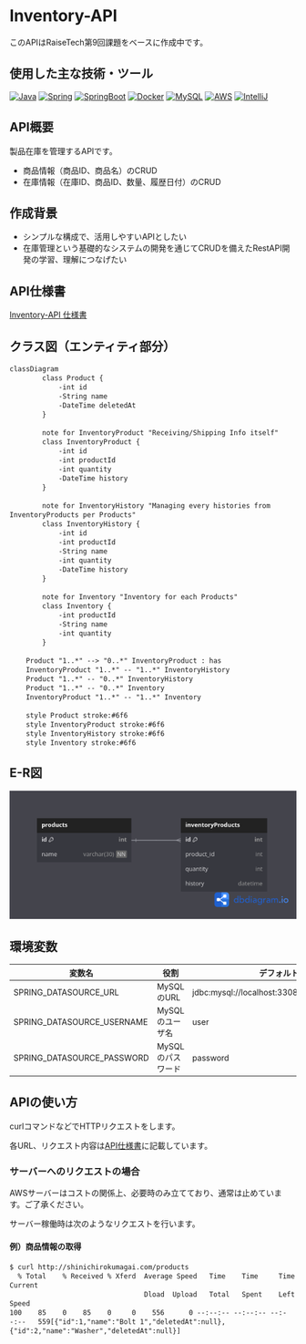 # Inventory-API

このAPIはRaiseTech第9回課題をベースに作成中です。

## 使用した主な技術・ツール

<!-- PROJECT LOGO -->
[![Java][Java]][Java-url]
[![Spring][Spring]][Spring-url]
[![SpringBoot][SpringBoot]][SpringBoot-url]
[![Docker][Docker]][Docker-url]
[![MySQL][MySQL]][MySQL-url]
[![AWS][AWS]][AWS-url]
[![IntelliJ][IntelliJ]][IntelliJ-url]

<!-- MARKDOWN LINKS & IMAGES -->

[Java]: https://img.shields.io/badge/Java-ED8B00?style=for-the-badge&logo=openjdk&logoColor=white

[Java-url]: https://getbootstrap.com

[Spring]: https://img.shields.io/badge/Spring-6DB33F?style=for-the-badge&logo=spring&logoColor=white

[Spring-url]: https://reactjs.org/

[SpringBoot]: https://img.shields.io/badge/SpringBoot-6DB33F?style=for-the-badge&logo=Spring&logoColor=white

[SpringBoot-url]: https://laravel.com

[Docker]: https://img.shields.io/badge/-Docker-EEE.svg?logo=docker&style=for-the-badge

[Docker-url]: https://angular.io/

[MySQL]: https://img.shields.io/badge/-MySQL-4479A1?style=for-the-badge&logo=mysql&labelColor=4479A1&logoColor=FFF

[MySQL-url]: https://jquery.com

[AWS]: https://img.shields.io/badge/Amazon_AWS-232F3E?style=for-the-badge&logo=amazon-web-services&logoColor=white

[AWS-url]: https://vuejs.org/

[IntelliJ]: https://img.shields.io/badge/Intellij%20Idea-000?logo=intellij-idea&style=for-the-badge

[IntelliJ-url]: https://svelte.dev/

## API概要

製品在庫を管理するAPIです。

- 商品情報（商品ID、商品名）のCRUD
- 在庫情報（在庫ID、商品ID、数量、履歴日付）のCRUD

## 作成背景

- シンプルな構成で、活用しやすいAPIとしたい
- 在庫管理という基礎的なシステムの開発を通じてCRUDを備えたRestAPI開発の学習、理解につなげたい

## API仕様書

[Inventory-API 仕様書](https://kumagai6824.github.io/Inventory-API/swagger/)

## クラス図（エンティティ部分）

```mermaid
classDiagram
        class Product {
            -int id
            -String name
            -DateTime deletedAt
        }

        note for InventoryProduct "Receiving/Shipping Info itself"
        class InventoryProduct {
            -int id
            -int productId
            -int quantity
            -DateTime history
        }

        note for InventoryHistory "Managing every histories from InventoryProducts per Products"
        class InventoryHistory {
            -int id
            -int productId
            -String name
            -int quantity
            -DateTime history
        }

        note for Inventory "Inventory for each Products"
        class Inventory {
            -int productId
            -String name
            -int quantity
        }

    Product "1..*" --> "0..*" InventoryProduct : has
    InventoryProduct "1..*" -- "1..*" InventoryHistory
    Product "1..*" -- "0..*" InventoryHistory
    Product "1..*" -- "0..*" Inventory
    InventoryProduct "1..*" -- "1..*" Inventory

    style Product stroke:#6f6
    style InventoryProduct stroke:#6f6
    style InventoryHistory stroke:#6f6
    style Inventory stroke:#6f6
```

## E-R図

![ERD](images/ERD.png)

## 環境変数

|変数名|役割|デフォルト値|
|----|----|----|
|SPRING_DATASOURCE_URL|MySQLのURL|jdbc:mysql://localhost:3308/inventory_database|
|SPRING_DATASOURCE_USERNAME|MySQLのユーザ名|user|
|SPRING_DATASOURCE_PASSWORD|MySQLのパスワード|password|

<!-- APIの使い方 -->

## APIの使い方

curlコマンドなどでHTTPリクエストをします。

各URL、リクエスト内容は[API仕様書](https://kumagai6824.github.io/Inventory-API/swagger/)に記載しています。

### サーバーへのリクエストの場合

AWSサーバーはコストの関係上、必要時のみ立てており、通常は止めています。ご了承ください。

サーバー稼働時は次のようなリクエストを行います。

#### 例）商品情報の取得

```
$ curl http://shinichirokumagai.com/products
  % Total    % Received % Xferd  Average Speed   Time    Time     Time  Current
                                 Dload  Upload   Total   Spent    Left  Speed
100    85    0    85    0     0    556      0 --:--:-- --:--:-- --:--:--   559[{"id":1,"name":"Bolt 1","deletedAt":null},{"id":2,"name":"Washer","deletedAt":null}]

```
